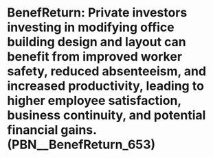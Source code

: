# BenefReturn: __Private investors investing in modifying office building design and layout can benefit from improved worker safety, reduced absenteeism, and increased productivity, leading to higher employee satisfaction, business continuity, and potential financial gains.__ (PBN__BenefReturn_653)

